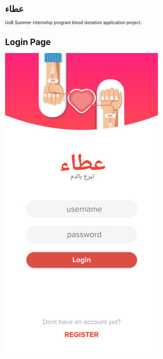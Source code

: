 # عطاء
UoB Summer internship program blood donation application project.

# Login Page
![](screenshots/Login%20Page.png)

